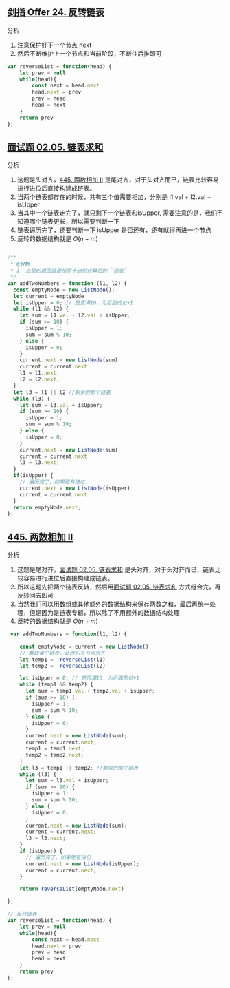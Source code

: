 <!--
 * @Author: your name
 * @Date: 2021-08-09 08:42:44
 * @LastEditTime: 2021-08-09 09:41:41
 * @LastEditors: Please set LastEditors
 * @Description: In User Settings Edit
 * @FilePath: /LeetCode-FE-Javascript/Code/基础篇/2.Link/README.md
-->

## [剑指 Offer 24. 反转链表](https://leetcode-cn.com/problems/fan-zhuan-lian-biao-lcof/submissions/)
分析
1. 注意保护好下一个节点 next
2. 然后不断维护上一个节点和当前阶段，不断往后推即可
```javascript
var reverseList = function(head) {
    let prev = null
    while(head){
        const next = head.next
        head.next = prev
        prev = head
        head = next
    }
    return prev
};
```

## [面试题 02.05. 链表求和](https://leetcode-cn.com/problems/sum-lists-lcci/solution/zheng-fan-xiang-liang-shu-xiang-jia-by-j-ghkw/)

分析
1. 这题是头对齐，[445. 两数相加 II](https://leetcode-cn.com/problems/add-two-numbers-ii/submissions/) 是尾对齐，对于头对齐而已，链表比较容易进行进位后直接构建成链表。
2. 当两个链表都存在的时候，共有三个值需要相加，分别是 l1.val + l2.val + isUpper
3. 当其中一个链表走完了，就只剩下一个链表和isUpper, 需要注意的是，我们不知道哪个链表更长，所以需要判断一下
4. 链表遍历完了，还要判断一下 isUpper 是否还有，还有就得再进一个节点
5. 反转的数据结构就是 ${O(n+m)}$

```javascript

/**
 * @分析
 * 1. 这里的返回值是按照十进制计算后的 `链表`
 */
var addTwoNumbers = function (l1, l2) {
  const emptyNode = new ListNode();
  let current = emptyNode
  let isUpper = 0; // 是否满10，为后面的位+1
  while (l1 && l2) {
    let sum = l1.val + l2.val + isUpper;
    if (sum >= 10) {
      isUpper = 1;
      sum = sum % 10;
    } else {
      isUpper = 0;
    }
    current.next = new ListNode(sum)
    current = current.next
    l1 = l1.next;
    l2 = l2.next;
  }
  let l3 = l1 || l2 //剩余的那个链表
  while (l3) {
    let sum = l3.val + isUpper;
    if (sum >= 10) {
      isUpper = 1;
      sum = sum % 10;
    } else {
      isUpper = 0;
    }
    current.next = new ListNode(sum)
    current = current.next
    l3 = l3.next;
  }
  if(isUpper) {
    // 遍历完了，如果还有进位
    current.next = new ListNode(isUpper)
    current = current.next
  }
  return emptyNode.next;
};

```

## [445. 两数相加 II](https://leetcode-cn.com/problems/add-two-numbers-ii/solution/wei-dui-qi-lian-biao-qiu-he-by-jzsq_lyx-3ha7/)
分析
1. 这题是尾对齐，[面试题 02.05. 链表求和](https://leetcode-cn.com/problems/sum-lists-lcci/submissions/) 是头对齐，对于头对齐而已，链表比较容易进行进位后直接构建成链表。
2. 所以这题先把两个链表反转，然后用[面试题 02.05. 链表求和](https://leetcode-cn.com/problems/sum-lists-lcci/submissions/) 方式组合完，再反转回去即可
3. 当然我们可以用数组或其他额外的数据结构来保存两数之和，最后再统一处理，但是因为是链表专题，所以除了不用额外的数据结构处理
4. 反转的数据结构就是 ${O(n+m)}$

```javascript
 var addTwoNumbers = function(l1, l2) {

    const emptyNode = current = new ListNode()
    // 翻转量个链表，让他们头节点对齐
    let temp1 =  reverseList(l1)
    let temp2 =  reverseList(l2)

    let isUpper = 0; // 是否满10，为后面的位+1
    while (temp1 && temp2) {
      let sum = temp1.val + temp2.val + isUpper;
      if (sum >= 10) {
        isUpper = 1;
        sum = sum % 10;
      } else {
        isUpper = 0;
      }
      current.next = new ListNode(sum);
      current = current.next;
      temp1 = temp1.next;
      temp2 = temp2.next;
    }
    let l3 = temp1 || temp2; //剩余的那个链表
    while (l3) {
      let sum = l3.val + isUpper;
      if (sum >= 10) {
        isUpper = 1;
        sum = sum % 10;
      } else {
        isUpper = 0;
      }
      current.next = new ListNode(sum);
      current = current.next;
      l3 = l3.next;
    }
    if (isUpper) {
      // 遍历完了，如果还有进位
      current.next = new ListNode(isUpper);
      current = current.next;
    }

    return reverseList(emptyNode.next)

};

// 反转链表
var reverseList = function(head) {
    let prev = null
    while(head){
        const next = head.next
        head.next = prev
        prev = head
        head = next
    }
    return prev
};

```